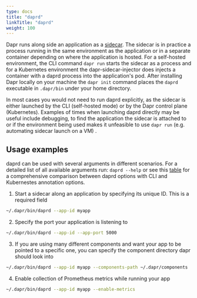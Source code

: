 ```yaml
---
type: docs
title: "daprd"
linkTitle: "daprd"
weight: 100
---
```


Dapr runs along side an application as a [sidecar](https://docs.dapr.io/concepts/overview/#sidecar-architecture). The sidecar is in practice a process running in the same environment as the application or in a separate container depending on where the application is hosted. For a self-hosted environment, the CLI command `dapr run` starts the sidecar as a process and for a Kubernetes environment the dapr-sidecar-injector does injects a container with a daprd process into the application's pod. After installing Dapr locally on your machine the `dapr init` command places the `daprd` executable in `.dapr/bin` under your home directory.

In most cases you would not need to run daprd explicitly, as the sidecar is either launched by the CLI (self-hosted mode) or by the Dapr control plane (Kubernetes). Examples of times when launching daprd directly may be useful include debugging, to find the application the sidecar is attached to or if the environment being used makes it unfeasible to use `dapr run` (e.g. automating sidecar launch on a VM) .

## Usage examples

daprd can be used with several arguments in different scenarios. For a detailed list of all available arguments run: `daprd --help` or see this [table](https://docs.dapr.io/reference/arguments-annotations-overview/) for a comprehensive comparison between daprd options with CLI and Kubernestes annotation options.

1. Start a sidecar along an application by specifying its unique ID. This is a required field

```bash
~/.dapr/bin/daprd --app-id myapp
```

2. Specify the port your application is listening to

```bash
~/.dapr/bin/daprd --app-id --app-port 5000
```
3. If you are using many different components and want your app to be pointed to a specific one, you can specify the component directory dapr should look into

```bash
~/.dapr/bin/daprd --app-id myapp --components-path ~/.dapr/components
```

4. Enable collection of Prometheus metrics while running your app

```bash
~/.dapr/bin/daprd --app-id myapp --enable-metrics
```
